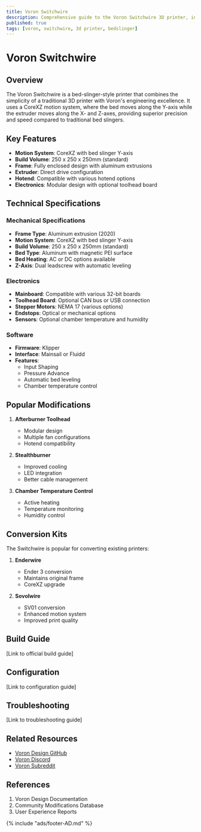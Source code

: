 ```yaml
---
title: Voron Switchwire
description: Comprehensive guide to the Voron Switchwire 3D printer, including specifications, features, and modifications
published: true
tags: [voron, switchwire, 3d printer, bedslinger]
---
```


# Voron Switchwire

## Overview
The Voron Switchwire is a bed-slinger-style printer that combines the simplicity of a traditional 3D printer with Voron's engineering excellence. It uses a CoreXZ motion system, where the bed moves along the Y-axis while the extruder moves along the X- and Z-axes, providing superior precision and speed compared to traditional bed slingers.

## Key Features
- **Motion System**: CoreXZ with bed slinger Y-axis
- **Build Volume**: 250 x 250 x 250mm (standard)
- **Frame**: Fully enclosed design with aluminum extrusions
- **Extruder**: Direct drive configuration
- **Hotend**: Compatible with various hotend options
- **Electronics**: Modular design with optional toolhead board

## Technical Specifications

### Mechanical Specifications
- **Frame Type**: Aluminum extrusion (2020)
- **Motion System**: CoreXZ with bed slinger Y-axis
- **Build Volume**: 250 x 250 x 250mm (standard)
- **Bed Type**: Aluminum with magnetic PEI surface
- **Bed Heating**: AC or DC options available
- **Z-Axis**: Dual leadscrew with automatic leveling

### Electronics
- **Mainboard**: Compatible with various 32-bit boards
- **Toolhead Board**: Optional CAN bus or USB connection
- **Stepper Motors**: NEMA 17 (various options)
- **Endstops**: Optical or mechanical options
- **Sensors**: Optional chamber temperature and humidity

### Software
- **Firmware**: Klipper
- **Interface**: Mainsail or Fluidd
- **Features**:
  - Input Shaping
  - Pressure Advance
  - Automatic bed leveling
  - Chamber temperature control

## Popular Modifications
1. **Afterburner Toolhead**
   - Modular design
   - Multiple fan configurations
   - Hotend compatibility

2. **Stealthburner**
   - Improved cooling
   - LED integration
   - Better cable management

3. **Chamber Temperature Control**
   - Active heating
   - Temperature monitoring
   - Humidity control

## Conversion Kits
The Switchwire is popular for converting existing printers:

1. **Enderwire**
   - Ender 3 conversion
   - Maintains original frame
   - CoreXZ upgrade

2. **Sovolwire**
   - SV01 conversion
   - Enhanced motion system
   - Improved print quality

## Build Guide
[Link to official build guide]

## Configuration
[Link to configuration guide]

## Troubleshooting
[Link to troubleshooting guide]

## Related Resources
- [Voron Design GitHub](https://github.com/VoronDesign)
- [Voron Discord](https://discord.gg/voron)
- [Voron Subreddit](https://www.reddit.com/r/voroncorexy)

## References
1. Voron Design Documentation
2. Community Modifications Database
3. User Experience Reports

{% include "ads/footer-AD.md" %}


